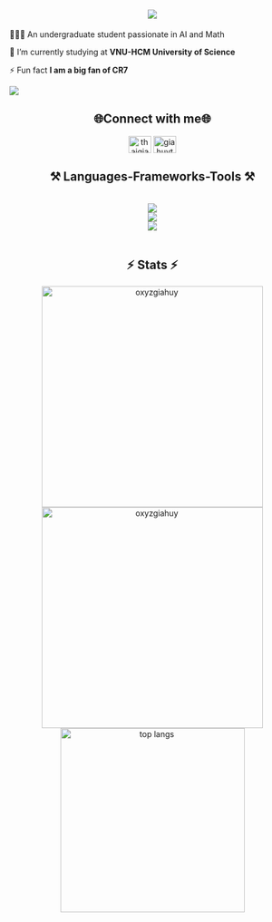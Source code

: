<h1 align="center">
    <img src="https://readme-typing-svg.herokuapp.com/?font=Righteous&size=35&center=true&vCenter=true&width=500&height=70&duration=4000&lines=Hi+There!+👋;+I'm+Gia+Huy+Thai!;" />
</h1>


👩🏻‍💻 An undergraduate student passionate in AI and Math

🔭 I’m currently studying at **VNU-HCM University of Science**

⚡ Fun fact **I am a big fan of CR7**

<a href="https://github.com/antonkomarev/github-profile-views-counter"> <img src="https://komarev.com/ghpvc/?username=lee-vtruong&style=for-the-badge"> </a>

<h2 align="center">🌐Connect with me🌐</h2>
<div align="center">
<a href="https://fb.com/oxyzgiahuy" target="blank"><img align="center" src="https://raw.githubusercontent.com/rahuldkjain/github-profile-readme-generator/master/src/images/icons/Social/facebook.svg" alt="thaigiahuy" height="30" width="40" /></a>
<a href="https://linkedin.com/in/thgiahuy" target="blank"><img align="center" src="https://raw.githubusercontent.com/rahuldkjain/github-profile-readme-generator/master/src/images/icons/Social/linked-in-alt.svg" alt="giahuythai" height="30" width="40" /></a>
</div>
<!--
[![Facebook](https://img.shields.io/badge/Facebook-%231877F2.svg?logo=Facebook&logoColor=white)](https://www.facebook.com/oxyzgiahuy) [![LinkedIn](https://img.shields.io/badge/LinkedIn-%230077B5.svg?logo=linkedin&logoColor=white)](https://linkedin.com/in/thgiahuy)
-->
<h2 align="center">⚒️ Languages-Frameworks-Tools ⚒️</h2>
<br/>
<div align="center">
    <img src="https://skillicons.dev/icons?i=c,cpp,python,matlab,r" /><br>
    <img src="https://skillicons.dev/icons?i=opencv,sklearn,mysql,latex" /><br>
    <img src="https://skillicons.dev/icons?i=vscode,git,github,anaconda,notion,illustrator" /><br>
</div>
<br/>
<!--
![C++](https://img.shields.io/badge/c++-%2300599C.svg?style=flat&logo=c%2B%2B&logoColor=white) ![C](https://img.shields.io/badge/c-%2300599C.svg?style=flat&logo=c&logoColor=white) ![LaTeX](https://img.shields.io/badge/latex-%23008080.svg?style=flat&logo=latex&logoColor=white) ![Python](https://img.shields.io/badge/python-3670A0?style=flat&logo=python&logoColor=ffdd54) ![NumPy](https://img.shields.io/badge/numpy-%23013243.svg?style=flat&logo=numpy&logoColor=white) ![Pandas](https://img.shields.io/badge/pandas-%23150458.svg?style=flat&logo=pandas&logoColor=white) ![Matplotlib](https://img.shields.io/badge/Matplotlib-%23ffffff.svg?style=flat&logo=Matplotlib&logoColor=black) ![GitHub](https://img.shields.io/badge/github-%23121011.svg?style=flat&logo=github&logoColor=white) ![Markdown](https://img.shields.io/badge/markdown-%23000000.svg?style=flat&logo=markdown&logoColor=white) ![MySQL](https://img.shields.io/badge/mysql-4479A1.svg?style=flat&logo=mysql&logoColor=white) ![JavaScript](https://img.shields.io/badge/javascript-%23323330.svg?style=flat&logo=javascript&logoColor=%23F7DF1E) ![P5js](https://img.shields.io/badge/p5.js-ED225D?style=flat&logo=p5.js&logoColor=FFFFFF) ![R](https://img.shields.io/badge/r-%23276DC3.svg?style=flat&logo=r&logoColor=white) ![Adobe Illustrator](https://img.shields.io/badge/adobe%20illustrator-%23FF9A00.svg?style=flat&logo=adobe%20illustrator&logoColor=white) ![Notion](https://img.shields.io/badge/Notion-%23000000.svg?style=flat&logo=notion&logoColor=white)
-->
<!--
<div align="center">
  <h2>🐍 My Contributions 🐍</h2>
  <br>
  <img alt="snake eating my contributions" src="https://raw.githubusercontent.com/salesp07/salesp07/output/github-contribution-grid-snake.svg" />
  <br/><br/><br/>
</div>
-->

<h2 align="center">⚡ Stats ⚡</h2>
<div align=center>
  <img width=390 src="https://github-readme-stats.vercel.app/api?username=oxyzgiahuy&show_icons=true&locale=en&theme=react" alt="oxyzgiahuy" />
  <img width=390 src="https://github-readme-streak-stats.herokuapp.com/?user=oxyzgiahuy&&theme=react" alt="oxyzgiahuy"alt="readme stats" />
  <img width=325 align="center" src="https://github-readme-stats-salesp07.vercel.app/api/top-langs/?username=oxyzgiahuy&hide=HTML&langs_count=8&layout=compact&theme=react&border_radius=10&size_weight=0.5&count_weight=0.5&exclude_repo=github-readme-stats" alt="top langs" />
</div>
<!--
<p><img align="left" src="https://github-readme-stats.vercel.app/api/top-langs?username=oxyzgiahuy&show_icons=true&locale=en&layout=compact&theme=tokyonight" alt="oxyzgiahuy" /></p>
-->

<!--
<p>&nbsp;<img align="center" src="https://github-readme-stats.vercel.app/api?username=oxyzgiahuy&show_icons=true&locale=en&theme=react" alt="oxyzgiahuy" /></p>

<p><img align="center" src="https://github-readme-streak-stats.herokuapp.com/?user=oxyzgiahuy&&theme=react" alt="oxyzgiahuy" /></p>

<p align="left"> <a href="https://github.com/ryo-ma/github-profile-trophy"><img src="https://github-profile-trophy.vercel.app/?username=oxyzgiahuy" alt="oxyzgiahuy" /></a> </p>

<p align="left"> <a href="https://twitter.com/" target="blank"><img src="https://img.shields.io/twitter/follow/?logo=twitter&style=for-the-badge" alt="" /></a> </p>
-->
